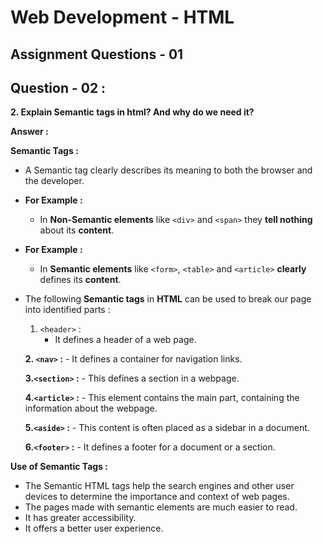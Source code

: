 # **Web Development - HTML**
## **Assignment Questions - 01**
## **Question - 02 :**

**2. Explain Semantic tags in html? And why do we need it?**

**Answer :**

**Semantic Tags :**
- A Semantic tag clearly describes its meaning to both the browser and the developer. 
- **For Example :**
    - In **Non-Semantic elements** like `<div>` and `<span>` they **tell nothing** about its **content**.
- **For Example :**
    - In **Semantic elements** like `<form>`, `<table>` and `<article>` **clearly** defines its **content**.
- The following **Semantic tags** in **HTML** can be used to break our page into identified parts :
    1. `<header>` :
        - It defines a header of a web page.
    
    **2. `<nav>` :**
        - It defines a container for navigation links.

    **3.`<section>` :**
        - This defines a section in a webpage.

    **4.`<article>` :**
        - This element contains the main part, containing the information about the webpage.

    **5.`<aside>` :**
        - This content is often placed as a sidebar in a document.

    **6.`<footer>` :**
        - It defines a footer for a document or a section. 

**Use of Semantic Tags :**
- The Semantic HTML tags help the search engines and other user devices to determine the importance and context of web pages.
- The pages made with semantic elements are much easier to read.
- It has greater accessibility.
- It offers a better user experience.